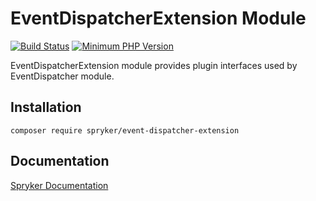 # EventDispatcherExtension Module
[![Build Status](https://travis-ci.org/spryker/event-dispatcher-extension.svg)](https://travis-ci.org/spryker/event-dispatcher-extension)
[![Minimum PHP Version](https://img.shields.io/badge/php-%3E%3D%207.2-8892BF.svg)](https://php.net/)

EventDispatcherExtension module provides plugin interfaces used by EventDispatcher module.

## Installation

```
composer require spryker/event-dispatcher-extension
```

## Documentation

[Spryker Documentation](https://academy.spryker.com/developing_with_spryker/module_guide/modules.html)
